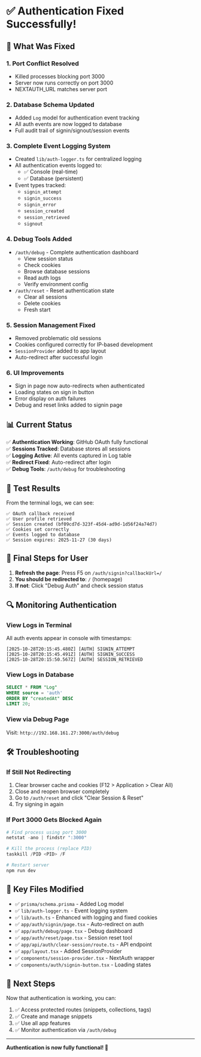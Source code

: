 # ✅ Authentication Fixed Successfully!

## 🎉 What Was Fixed

### 1. **Port Conflict Resolved**
- Killed processes blocking port 3000
- Server now runs correctly on port 3000
- NEXTAUTH_URL matches server port

### 2. **Database Schema Updated**
- Added `Log` model for authentication event tracking
- All auth events are now logged to database
- Full audit trail of signin/signout/session events

### 3. **Complete Event Logging System**
- Created `lib/auth-logger.ts` for centralized logging
- All authentication events logged to:
  - ✅ Console (real-time)
  - ✅ Database (persistent)
- Event types tracked:
  - `signin_attempt`
  - `signin_success`
  - `signin_error`
  - `session_created`
  - `session_retrieved`
  - `signout`

### 4. **Debug Tools Added**
- `/auth/debug` - Complete authentication dashboard
  - View session status
  - Check cookies
  - Browse database sessions
  - Read auth logs
  - Verify environment config
- `/auth/reset` - Reset authentication state
  - Clear all sessions
  - Delete cookies
  - Fresh start

### 5. **Session Management Fixed**
- Removed problematic old sessions
- Cookies configured correctly for IP-based development
- `SessionProvider` added to app layout
- Auto-redirect after successful login

### 6. **UI Improvements**
- Sign in page now auto-redirects when authenticated
- Loading states on sign in button
- Error display on auth failures
- Debug and reset links added to signin page

## 📊 Current Status

✅ **Authentication Working**: GitHub OAuth fully functional  
✅ **Sessions Tracked**: Database stores all sessions  
✅ **Logging Active**: All events captured in Log table  
✅ **Redirect Fixed**: Auto-redirect after login  
✅ **Debug Tools**: `/auth/debug` for troubleshooting  

## 🧪 Test Results

From the terminal logs, we can see:

```
✅ OAuth callback received
✅ User profile retrieved
✅ Session created (bf09cd7d-323f-45d4-ad9d-1d56f24a74d7)
✅ Cookies set correctly
✅ Events logged to database
✅ Session expires: 2025-11-27 (30 days)
```

## 📝 Final Steps for User

1. **Refresh the page**: Press F5 on `/auth/signin?callbackUrl=/`
2. **You should be redirected to**: `/` (homepage)
3. **If not**: Click "Debug Auth" and check session status

## 🔍 Monitoring Authentication

### View Logs in Terminal
All auth events appear in console with timestamps:
```
[2025-10-28T20:15:45.480Z] [AUTH] SIGNIN_ATTEMPT
[2025-10-28T20:15:45.491Z] [AUTH] SIGNIN_SUCCESS
[2025-10-28T20:15:50.567Z] [AUTH] SESSION_RETRIEVED
```

### View Logs in Database
```sql
SELECT * FROM "Log" 
WHERE source = 'auth' 
ORDER BY "createdAt" DESC 
LIMIT 20;
```

### View via Debug Page
Visit: `http://192.168.161.27:3000/auth/debug`

## 🛠️ Troubleshooting

### If Still Not Redirecting
1. Clear browser cache and cookies (F12 > Application > Clear All)
2. Close and reopen browser completely
3. Go to `/auth/reset` and click "Clear Session & Reset"
4. Try signing in again

### If Port 3000 Gets Blocked Again
```powershell
# Find process using port 3000
netstat -ano | findstr ":3000"

# Kill the process (replace PID)
taskkill /PID <PID> /F

# Restart server
npm run dev
```

## 📁 Key Files Modified

- ✅ `prisma/schema.prisma` - Added Log model
- ✅ `lib/auth-logger.ts` - Event logging system
- ✅ `lib/auth.ts` - Enhanced with logging and fixed cookies
- ✅ `app/auth/signin/page.tsx` - Auto-redirect on auth
- ✅ `app/auth/debug/page.tsx` - Debug dashboard
- ✅ `app/auth/reset/page.tsx` - Session reset tool
- ✅ `app/api/auth/clear-session/route.ts` - API endpoint
- ✅ `app/layout.tsx` - Added SessionProvider
- ✅ `components/session-provider.tsx` - NextAuth wrapper
- ✅ `components/auth/signin-button.tsx` - Loading states

## 🎯 Next Steps

Now that authentication is working, you can:

1. ✅ Access protected routes (snippets, collections, tags)
2. ✅ Create and manage snippets
3. ✅ Use all app features
4. ✅ Monitor authentication via `/auth/debug`

---

**Authentication is now fully functional! 🚀**

